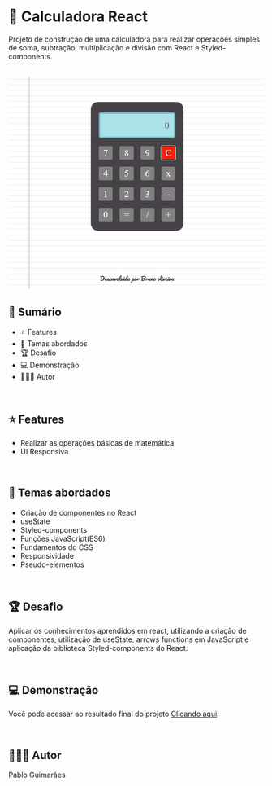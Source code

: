 # 📌 **Calculadora React**
Projeto de construção de uma calculadora para realizar operações simples de soma, subtração, multiplicação e divisão com React e Styled-components.

<br>

<img src="./public/screenshot.jpg">

<br>

## 📎 Sumário
- ⭐ Features
- 📂 Temas abordados
- 🏆 Desafio
- 💻 Demonstração
- 🙋🏻‍♂️ Autor

<br>

## ⭐ **Features**
- Realizar as operações básicas de matemática
- UI Responsiva

<br>

## 📂 Temas abordados
- Criação de componentes no React
- useState
- Styled-components
- Funções JavaScript(ES6)
- Fundamentos do CSS
- Responsividade
- Pseudo-elementos

<br>

## 🏆 **Desafio**
Aplicar os conhecimentos aprendidos em react, utilizando a criação de componentes, utilização de useState, arrows functions em JavaScript e aplicação da biblioteca Styled-components do React.

<br>

## 💻 **Demonstração**
Você pode acessar ao resultado final do projeto <a href="https://calculadora-projeto-react.netlify.app/" target="_blank">Clicando aqui</a>.

<br>

## 🙋🏻‍♂️ Autor
Pablo Guimarães 